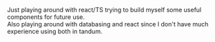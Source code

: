 Just playing around with react/TS trying to build myself some useful components for future use.  
Also playing around with databasing and react since I don't have much experience using both in tandum.